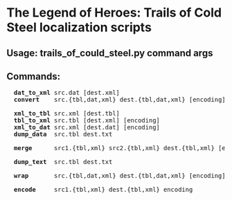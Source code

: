 <h1>The Legend of Heroes: Trails of Cold Steel localization scripts</h1>

<h2><b>Usage: trails_of_could_steel.py command args</b></h2>

<h2><b>Commands: </b></h2>
<pre>
  <b>dat_to_xml</b> src.dat [dest.xml]                                      - convert *.dat file to *.xml.
  <b>convert</b>    src.{tbl,dat,xml} dest.{tbl,dat,xml} [encoding]         - convert *.{tbl,dat,xml} file
                                                                             to dest.{tbl,dat,xml}.
  <b>xml_to_tbl</b> src.xml [dest.tbl]                                      - convert *.xml file to *.tbl.
  <b>tbl_to_xml</b> src.tbl [dest.xml] [encoding]                           - convert *.tbl file to *.xml.
  <b>xml_to_dat</b> src.xml [dest.dat] [encoding]                           - convert *.xml file to *.dat.
  <b>dump_data</b>  src.tbl dest.txt                                        - extract data entries from src.tbl
                                                                                          and write to dest.txt.
  <b>merge</b>      src1.{tbl,xml} src2.{tbl,xml} dest.{tbl,xml} [encoding] - use a text entries of src1 and a data
                                                               entries of src2 and write result to destination file.
  <b>dump_text</b>  src.tbl dest.txt                                        - extract text entries from src.tbl and 
                                                                                                write to dest.txt.
  <b>wrap</b>       src.{tbl,dat,xml} dest.{tbl,dat,xml} [encoding]         - wrap text entries in a source file
                                                                                  so that they fit on the display.
  <b>encode</b>     src1.{tbl,xml} dest.{tbl,xml} encoding                  - change encoding of a source file.
</pre>
